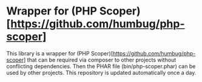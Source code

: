 # Wrapper for (PHP Scoper)[https://github.com/humbug/php-scoper]

This library is a wrapper for (PHP Scoper)[https://github.com/humbug/php-scoper] that can be required via composer to other projects without conflicting dependencies. Then the PHAR file (bin/php-scoper.phar) can be used by other projects. This repository is updated automatically once a day.
